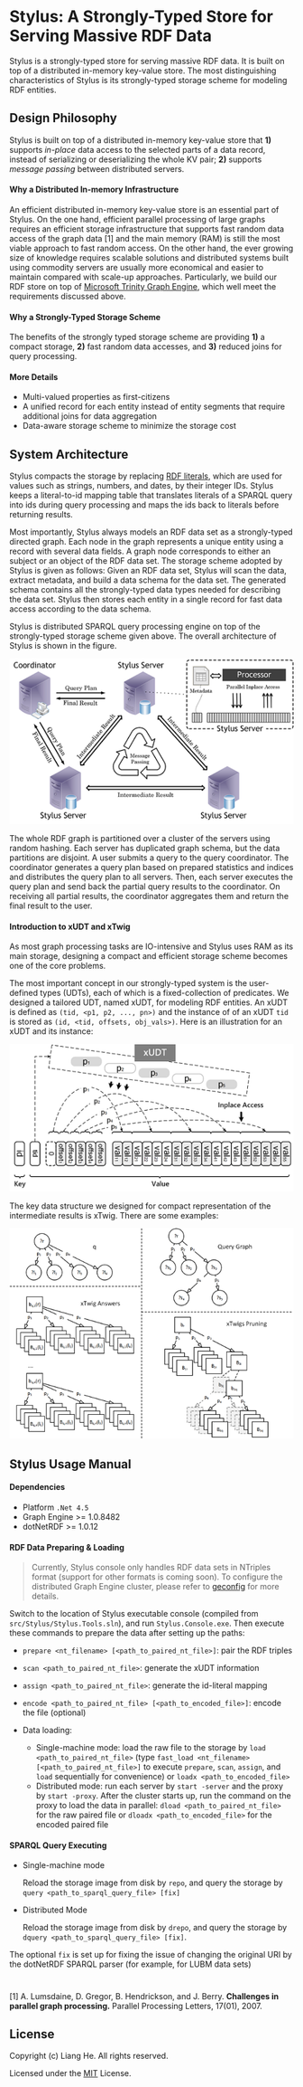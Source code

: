 Stylus: A Strongly-Typed Store for Serving Massive RDF Data
===========================================================

Stylus is a strongly-typed store for serving massive RDF data. It is built on top of a distributed in-memory key-value store. The most distinguishing characteristics of Stylus is its strongly-typed storage scheme for modeling RDF entities. 


## Design Philosophy
Stylus is built on top of a distributed in-memory key-value store that **1)** supports *in-place* data access to the selected parts of a data record, instead of serializing or deserializing the whole KV pair; **2)** supports *message passing* between distributed servers.

#### Why a Distributed In-memory Infrastructure

An efficient distributed in-memory key-value store is an essential part of Stylus. On the one hand, efficient parallel processing of large graphs requires an efficient storage infrastructure that supports fast random data
access of the graph data [1] and the main memory (RAM) is still the most viable approach to fast random access. On the other hand, the ever growing size of knowledge requires scalable solutions and distributed systems built using commodity servers are usually more economical and easier to maintain compared with scale-up approaches. Particularly, we build our RDF store on top of [Microsoft Trinity Graph Engine](https://www.graphengine.io/), which well meet the requirements discussed above.

#### Why a Strongly-Typed Storage Scheme

The benefits of the strongly typed storage scheme are providing **1)** a compact storage,  **2)** fast random data accesses, and **3)** reduced joins for query processing.

#### More Details

- Multi-valued properties as first-citizens
- A unified record for each entity instead of entity segments that require additional joins for data aggregation
- Data-aware storage scheme to minimize the storage cost

## System Architecture 

Stylus compacts the storage by replacing [RDF literals](https://www.w3.org/TR/rdf11-concepts/#section-Graph-Literal), which are used for values such as strings, numbers, and dates, by their integer IDs. Stylus keeps a literal-to-id mapping table that translates literals of a SPARQL query into ids during query processing and maps the ids back to literals before returning results.

Most importantly, Stylus always models an RDF data set as a strongly-typed directed graph. Each node in the graph represents a unique entity using a record with several data fields. A graph node corresponds to either an subject or an object of the RDF data set. The storage scheme adopted by Stylus is given as follows: Given an RDF data set, Stylus will scan the data, extract metadata, and build a data schema for the data set. The generated schema contains all the strongly-typed data types needed for describing the data set. Stylus then stores each entity in a single record for fast data access according to the data schema.

Stylus is distributed SPARQL query processing engine on top of the strongly-typed storage scheme given above. The overall architecture of Stylus is shown in the figure. 

![Architecture Overview of Stylus](res/Figures/ServingDesign.png)

The whole RDF graph is partitioned over a cluster of the servers using random hashing. Each server has duplicated graph schema, but the data partitions are disjoint. A user submits a query to the query coordinator. The coordinator generates a query plan based on prepared statistics and indices and distributes the query plan to all servers. Then, each server executes the query plan and send back the partial query results to the coordinator. On receiving all partial results, the coordinator aggregates them and return the final result to the user.

#### Introduction to xUDT and xTwig

As most graph processing tasks are IO-intensive and Stylus uses RAM as its main storage, designing a compact and efficient storage scheme becomes one of the core problems.

The most important concept in our strongly-typed system is the user-defined types (UDTs), each of which is a fixed-collection of predicates. We designed a tailored UDT, named xUDT, for modeling RDF entities. An xUDT is defined as `(tid, <p1, p2, ..., pn>)` and the instance of of an xUDT `tid` is stored as `(id, <tid, offsets, obj_vals>)`. Here is an illustration for an xUDT and its instance:

![xUDT Illustration](res/Figures/xUDT_Illustration.png)

The key data structure we designed for compact representation of the intermediate results is xTwig. There are some examples:

![xTwig Examples](res/Figures/xTwig.png)



## Stylus Usage Manual

#### Dependencies

- Platform `.Net 4.5`
- Graph Engine >= 1.0.8482
- dotNetRDF >= 1.0.12

#### RDF Data Preparing & Loading

> Currently, Stylus console only handles RDF data sets in NTriples format (support for other formats is coming soon). To configure the distributed Graph Engine cluster, please refer to [geconfig](https://www.graphengine.io/docs/manual/Utilities/geconfig.html) for more details.

Switch to the location of Stylus executable console (compiled from `src/Stylus/Stylus.Tools.sln`), and run `Stylus.Console.exe`. Then execute these commands to prepare the data after setting up the paths:

- `prepare <nt_filename> [<path_to_paired_nt_file>]`: pair the RDF triples
- `scan <path_to_paired_nt_file>`: generate the xUDT information
- `assign <path_to_paired_nt_file>`: generate the id-literal mapping
- `encode <path_to_paired_nt_file> [<path_to_encoded_file>]`: encode the file (optional) 


- Data loading:
  - Single-machine mode: load the raw file to the storage by `load <path_to_paired_nt_file>` (type `fast_load <nt_filename> [<path_to_paired_nt_file>]` to execute `prepare`, `scan`, `assign`, and `load` sequentially for convenience) or `loadx <path_to_encoded_file>`
  - Distributed mode: run each server by `start -server` and the proxy by `start -proxy`. After the cluster starts up, run the command on the proxy to load the data in parallel: `dload <path_to_paired_nt_file>` for the raw paired file or `dloadx <path_to_encoded_file>` for the encoded paired file

#### SPARQL Query Executing

- Single-machine mode

  Reload the storage image from disk by `repo`, and query the storage by `query <path_to_sparql_query_file> [fix]`

- Distributed Mode

  Reload the storage image from disk by `drepo`, and query the storage by `dquery <path_to_sparql_query_file> [fix]`. 

The optional `fix` is set up for fixing the issue of changing the original URI by the dotNetRDF SPARQL parser (for example, for LUBM data sets)

#

[1] A. Lumsdaine, D. Gregor, B. Hendrickson, and J. Berry. **Challenges in parallel graph processing.** Parallel Processing Letters, 17(01), 2007.

## License

Copyright (c) Liang He. All rights reserved.

Licensed under the [MIT](LICENSE.txt) License.

